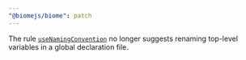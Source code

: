 ```yaml
---
"@biomejs/biome": patch
---
```


The rule [`useNamingConvention`](https://biomejs.dev/linter/rules/use-naming-convention/) no longer suggests renaming top-level variables in a global declaration file.
